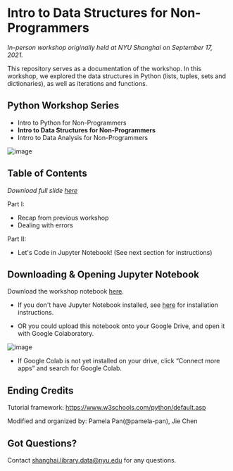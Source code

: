 # Intro to Data Structures for Non-Programmers
*In-person workshop originally held at NYU Shanghai on September 17, 2021.*

This repository serves as a documentation of the workshop. In this workshop, we explored the data structures in Python (lists, tuples, sets and dictionaries), as well as iterations and functions.

## Python Workshop Series
- Intro to Python for Non-Programmers
- **Intro to Data Structures for Non-Programmers**
- Intrro to Data Analysis for Non-Programmers

![image](https://user-images.githubusercontent.com/93502896/145762717-4774e363-0f2b-4b95-96b2-b85d06974f97.png)

## Table of Contents
*Download full slide [here](https://github.com/NYU-Shanghai-Data-Services/python-data-structures/blob/main/1_Intro%20to%20Data%20Structures.pptx)*

Part I: 
- Recap from previous workshop
- Dealing with errors

Part II:
- Let's Code in Jupyter Notebook! (See next section for instructions)

## Downloading & Opening Jupyter Notebook
Download the workshop notebook [here](https://github.com/NYU-Shanghai-Data-Services/python-data-structures/blob/main/2_Let's_Code_Intro_to_Data_Structures.ipynb).
- If you don't have Jupyter Notebook installed, see [here](https://jupyter.org/) for installation instructions.

- OR you could upload this notebook onto your Google Drive, and open it with Google Colaboratory.

![image](https://user-images.githubusercontent.com/93502896/145759170-f15b65ce-1fd1-454f-963b-53028b3462a9.png)
  - If Google Colab is not yet installed on your drive, click “Connect more apps” and search for Google Colab.

## Ending Credits

Tutorial framework: https://www.w3schools.com/python/default.asp

Modified and organized by: Pamela Pan(@pamela-pan), Jie Chen

## Got Questions?
Contact shanghai.library.data@nyu.edu for any questions.
